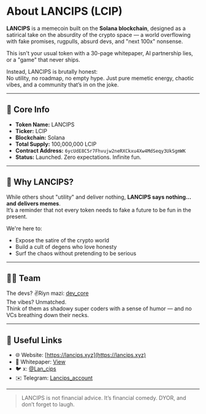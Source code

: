 # About LANCIPS (LCIP)

**LANCIPS** is a memecoin built on the **Solana blockchain**, designed as a satirical take on the absurdity of the crypto space — a world overflowing with fake promises, rugpulls, absurd devs, and "next 100x" nonsense.

This isn't your usual token with a 30-page whitepaper, AI partnership lies, or a "game" that never ships.

Instead, LANCIPS is brutally honest:  
No utility, no roadmap, no empty hype. Just pure memetic energy, chaotic vibes, and a community that’s in on the joke.

---

## 📌 Core Info

- **Token Name:** LANCIPS  
- **Ticker:** LCIP  
- **Blockchain:** Solana  
- **Total Supply:** 100,000,000 LCIP  
- **Contract Address:** `6ycUdE8C5r7Fhvujw2neRXCkxu4Xw4MdSeqy3UkSgmWK`  
- **Status:** Launched. Zero expectations. Infinite fun.

---

## 🧠 Why LANCIPS?

While others shout "utility" and deliver nothing, **LANCIPS says nothing... and delivers memes**.  
It’s a reminder that not every token needs to fake a future to be fun in the present.

We're here to:

- Expose the satire of the crypto world  
- Build a cult of degens who love honesty  
- Surf the chaos without pretending to be serious

---

## 🧑‍🚀 Team

The devs? ✌️Riyn mazi: [dev_core](https://x.com/aurinawan?t=vrxXV70TkhjOhV7Ss6gFcw&s=09)  
The vibes? Unmatched.  
Think of them as shadowy super coders with a sense of humor — and no VCs breathing down their necks.

---

## 🔗 Useful Links

- 🌐 Website: [https://lancips.xyz](https://lancips.xyz)  
- 📄 Whitepaper: [View](https://github.com/riynmazi/lancips-presale/blob/main/data/whitepaper.pdf)
- 🐦 x: [@Lan_cips](https://x.com/Lan_cips)
- ✉️ Telegram: [Lancips_account](https://t.me/lancips_account)


---

> LANCIPS is not financial advice. It’s financial comedy. DYOR, and don’t forget to laugh.